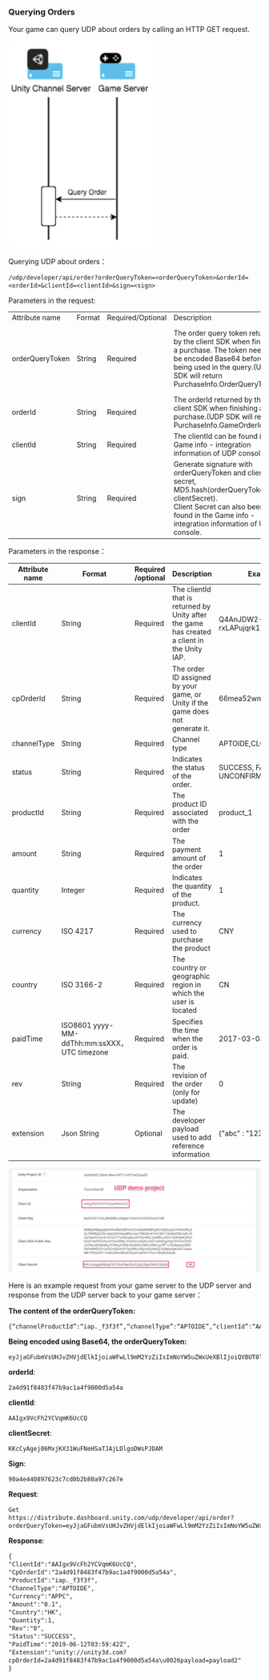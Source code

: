 ### Querying Orders

Your game can query UDP about orders by calling an HTTP GET request.

![img](images/image_13.png)

Querying UDP about orders：

```
/udp/developer/api/order?orderQueryToken=<orderQueryToken>&orderId=<orderId>&clientId=<clientId>&sign=<sign>
```



Parameters in the request:

<table>
    <tr>
        <td>Attribute name</td>
        <td>Format</td>
        <td>Required/Optional</td>
        <td>Description</td>
        <td>Example</td>
    </tr>
    <tr>
        <td>orderQueryToken</td>
        <td>String</td>
        <td>Required</td>
        <td>The order query token returned by the client SDK when finishing a purchase. The token needs to be encoded Base64 before being used in the query.(UDP SDK will return PurchaseInfo.OrderQueryToken)</td>
<td style="word-break:break-all;">eyJjaGFubmVsUHJvZHVjdElkIjoiaWFwLl9mM2YzZiIsImNoYW5uZWxUeXBlIjoiQVBUT0lERSIsImNsaWVudElkIjoiQUFJZ3g5VmNGaDJZQ1ZxbUs2VWNDUSIsImNwT3JkZXJJZCI6IjJhNGQ5MWY4NDgzZjQ3YjlhYzFhNGY5MDAwZDVhNTRhIiwicGFja2FnZU5hbWUiOiJjb20udW5pdHkudW5pdHl0ZXN0Z2FtZV9mZWZ3In0=
        </td>
    </tr>
  <tr>
        <td>orderId</td>
        <td>String</td>
        <td>Required</td>
        <td>The orderId returned by the client SDK when finishing a purchase.(UDP SDK will return PurchaseInfo.GameOrderId)</td>
        <td >2a4d91f8483f47b9ac1a4f9000d5a54a
        </td>
    </tr>
   <tr>
        <td>clientId</td>
        <td>String</td>
        <td>Required</td>
        <td>The clientId can be found in the Game info - integration information of UDP console</td>
        <td >AAIgx9VcFh2YCVqmK6UcCQ
        </td>
    </tr>
    <tr>
        <td>sign</td>
        <td>String</td>
        <td>Required</td>
      <td>Generate signature with orderQueryToken and client secret, MD5.hash(orderQueryToken + clientSecret).</br>
Client Secret can also been found in the Game info - integration information of UDP console.
 </td>
      <td style="word-break:break-all;">Client Secret:  KKcCyAgej06MxjKX31WuFNeHSaTJAjLDlgoDWsPJDAM </br></br>
Sign:
90a4e440897623c7cd0b2b80a97c267e</td>
</tr>
</table>

  


Parameters in the response：

| Attribute name | Format                                        | Required /optional | Description                                                  | Example                      |
| -------------- | --------------------------------------------- | ------------------ | ------------------------------------------------------------ | ---------------------------- |
| clientId       | String                                        | Required           | The clientId that is returned by Unity after the game has created a client in the Unity IAP. | Q4AnJDW2-rxLAPujqrk1zQ       |
| cpOrderId      | String                                        | Required           | The order ID assigned by your game, or Unity if the game does not generate it. | 66mea52wne                   |
| channelType    | String                                        | Required           | Channel type                                                 | APTOIDE,CLOUDMOOLAH          |
| status         | String                                        | Required           | Indicates the status of the order.                           | SUCCESS, FAILED, UNCONFIRMED |
| productId      | String                                        | Required           | The product ID associated with the order                     | product_1                    |
| amount         | String                                        | Required           | The payment amount of the order                              | 1                            |
| quantity       | Integer                                       | Required           | Indicates the quantity of the product.                       | 1                            |
| currency       | ISO 4217                                      | Required           | The currency used to purchase the product                    | CNY                          |
| country        | ISO 3166-2                                    | Required           | The country or geographic region in which the user is located | CN                           |
| paidTime       | ISO8601 yyyy-MM-ddThh:mm:ssXXX， UTC timezone | Required           | Specifies the time when the order is paid.                   | 2017-03-08T06:43:20Z         |
| rev            | String                                        | Required           | The revision of the order (only for update)                  | 0                            |
| extension      | Json String                                   | Optional           | The developer payload used to add reference information      | {"abc" : "123"}              |

![img](images/image_70.png)

Here is an example request from your game server to the UDP server and response from the UDP server back to your game server：

**The content of the orderQueryToken:**

```
{“channelProductId”:“iap._f3f3f”,“channelType”:“APTOIDE”,“clientId”:“AAIgx9VcFh2YCVqmK6UcCQ”,“cpOrderId”:“2a4d91f8483f47b9ac1a4f9000d5a54a”,“packageName”:“com.unity.unitytestgame_fefw”}
```

**Being encoded using Base64, the orderQueryToken:**

```
eyJjaGFubmVsUHJvZHVjdElkIjoiaWFwLl9mM2YzZiIsImNoYW5uZWxUeXBlIjoiQVBUT0lERSIsImNsaWVudElkIjoiQUFJZ3g5VmNGaDJZQ1ZxbUs2VWNDUSIsImNwT3JkZXJJZCI6IjJhNGQ5MWY4NDgzZjQ3YjlhYzFhNGY5MDAwZDVhNTRhIiwicGFja2FnZU5hbWUiOiJjb20udW5pdHkudW5pdHl0ZXN0Z2FtZV9mZWZ3In0=
```

**orderId**:

```
2a4d91f8483f47b9ac1a4f9000d5a54a
```

**clientId**:

```
AAIgx9VcFh2YCVqmK6UcCQ
```

**clientSecret**:

```
KKcCyAgej06MxjKX31WuFNeHSaTJAjLDlgoDWsPJDAM
```

**Sign**:

```
90a4e440897623c7cd0b2b80a97c267e
```

**Request**:

```
Get 
https://distribute.dashboard.unity.com/udp/developer/api/order?orderQueryToken=eyJjaGFubmVsUHJvZHVjdElkIjoiaWFwLl9mM2YzZiIsImNoYW5uZWxUeXBlIjoiQVBUT0lERSIsImNsaWVudElkIjoiQUFJZ3g5VmNGaDJZQ1ZxbUs2VWNDUSIsImNwT3JkZXJJZCI6IjJhNGQ5MWY4NDgzZjQ3YjlhYzFhNGY5MDAwZDVhNTRhIiwicGFja2FnZU5hbWUiOiJjb20udW5pdHkudW5pdHl0ZXN0Z2FtZV9mZWZ3In0%3D&orderId=2a4d91f8483f47b9ac1a4f9000d5a54a&clientId=AAIgx9VcFh2YCVqmK6UcCQ&sign=90a4e440897623c7cd0b2b80a97c267e
```

**Response**:

```
{
"ClientId":"AAIgx9VcFh2YCVqmK6UcCQ",
"CpOrderId":"2a4d91f8483f47b9ac1a4f9000d5a54a",
"ProductId":"iap._f3f3f",
"ChannelType":"APTOIDE",
"Currency":"APPC",
"Amount":"0.1",
"Country":"HK",
"Quantity":1,
"Rev":"0",
"Status":"SUCCESS",
"PaidTime":"2019-06-12T03:59:42Z",
"Extension":"unity://unity3d.com?cpOrderId=2a4d91f8483f47b9ac1a4f9000d5a54a\u0026payload=payload2"
}
```

